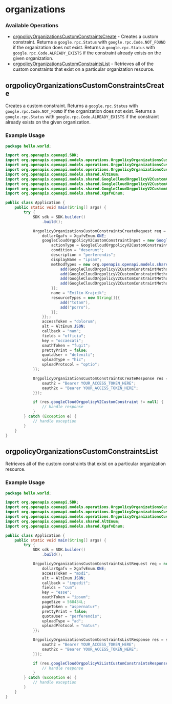 # organizations

### Available Operations

* [orgpolicyOrganizationsCustomConstraintsCreate](#orgpolicyorganizationscustomconstraintscreate) - Creates a custom constraint. Returns a `google.rpc.Status` with `google.rpc.Code.NOT_FOUND` if the organization does not exist. Returns a `google.rpc.Status` with `google.rpc.Code.ALREADY_EXISTS` if the constraint already exists on the given organization.
* [orgpolicyOrganizationsCustomConstraintsList](#orgpolicyorganizationscustomconstraintslist) - Retrieves all of the custom constraints that exist on a particular organization resource.

## orgpolicyOrganizationsCustomConstraintsCreate

Creates a custom constraint. Returns a `google.rpc.Status` with `google.rpc.Code.NOT_FOUND` if the organization does not exist. Returns a `google.rpc.Status` with `google.rpc.Code.ALREADY_EXISTS` if the constraint already exists on the given organization.

### Example Usage

```java
package hello.world;

import org.openapis.openapi.SDK;
import org.openapis.openapi.models.operations.OrgpolicyOrganizationsCustomConstraintsCreateRequest;
import org.openapis.openapi.models.operations.OrgpolicyOrganizationsCustomConstraintsCreateResponse;
import org.openapis.openapi.models.operations.OrgpolicyOrganizationsCustomConstraintsCreateSecurity;
import org.openapis.openapi.models.shared.AltEnum;
import org.openapis.openapi.models.shared.GoogleCloudOrgpolicyV2CustomConstraintActionTypeEnum;
import org.openapis.openapi.models.shared.GoogleCloudOrgpolicyV2CustomConstraintInput;
import org.openapis.openapi.models.shared.GoogleCloudOrgpolicyV2CustomConstraintMethodTypesEnum;
import org.openapis.openapi.models.shared.XgafvEnum;

public class Application {
    public static void main(String[] args) {
        try {
            SDK sdk = SDK.builder()
                .build();

            OrgpolicyOrganizationsCustomConstraintsCreateRequest req = new OrgpolicyOrganizationsCustomConstraintsCreateRequest("ab") {{
                dollarXgafv = XgafvEnum.ONE;
                googleCloudOrgpolicyV2CustomConstraintInput = new GoogleCloudOrgpolicyV2CustomConstraintInput() {{
                    actionType = GoogleCloudOrgpolicyV2CustomConstraintActionTypeEnum.ACTION_TYPE_UNSPECIFIED;
                    condition = "deserunt";
                    description = "perferendis";
                    displayName = "ipsam";
                    methodTypes = new org.openapis.openapi.models.shared.GoogleCloudOrgpolicyV2CustomConstraintMethodTypesEnum[]{{
                        add(GoogleCloudOrgpolicyV2CustomConstraintMethodTypesEnum.DELETE),
                        add(GoogleCloudOrgpolicyV2CustomConstraintMethodTypesEnum.DELETE),
                        add(GoogleCloudOrgpolicyV2CustomConstraintMethodTypesEnum.METHOD_TYPE_UNSPECIFIED),
                        add(GoogleCloudOrgpolicyV2CustomConstraintMethodTypesEnum.DELETE),
                    }};
                    name = "Emilio Krajcik";
                    resourceTypes = new String[]{{
                        add("totam"),
                        add("porro"),
                    }};
                }};;
                accessToken = "dolorum";
                alt = AltEnum.JSON;
                callback = "nam";
                fields = "officia";
                key = "occaecati";
                oauthToken = "fugit";
                prettyPrint = false;
                quotaUser = "deleniti";
                uploadType = "hic";
                uploadProtocol = "optio";
            }};            

            OrgpolicyOrganizationsCustomConstraintsCreateResponse res = sdk.organizations.orgpolicyOrganizationsCustomConstraintsCreate(req, new OrgpolicyOrganizationsCustomConstraintsCreateSecurity("totam", "beatae") {{
                oauth2 = "Bearer YOUR_ACCESS_TOKEN_HERE";
                oauth2c = "Bearer YOUR_ACCESS_TOKEN_HERE";
            }});

            if (res.googleCloudOrgpolicyV2CustomConstraint != null) {
                // handle response
            }
        } catch (Exception e) {
            // handle exception
        }
    }
}
```

## orgpolicyOrganizationsCustomConstraintsList

Retrieves all of the custom constraints that exist on a particular organization resource.

### Example Usage

```java
package hello.world;

import org.openapis.openapi.SDK;
import org.openapis.openapi.models.operations.OrgpolicyOrganizationsCustomConstraintsListRequest;
import org.openapis.openapi.models.operations.OrgpolicyOrganizationsCustomConstraintsListResponse;
import org.openapis.openapi.models.operations.OrgpolicyOrganizationsCustomConstraintsListSecurity;
import org.openapis.openapi.models.shared.AltEnum;
import org.openapis.openapi.models.shared.XgafvEnum;

public class Application {
    public static void main(String[] args) {
        try {
            SDK sdk = SDK.builder()
                .build();

            OrgpolicyOrganizationsCustomConstraintsListRequest req = new OrgpolicyOrganizationsCustomConstraintsListRequest("commodi") {{
                dollarXgafv = XgafvEnum.ONE;
                accessToken = "modi";
                alt = AltEnum.JSON;
                callback = "impedit";
                fields = "cum";
                key = "esse";
                oauthToken = "ipsum";
                pageSize = 568434L;
                pageToken = "aspernatur";
                prettyPrint = false;
                quotaUser = "perferendis";
                uploadType = "ad";
                uploadProtocol = "natus";
            }};            

            OrgpolicyOrganizationsCustomConstraintsListResponse res = sdk.organizations.orgpolicyOrganizationsCustomConstraintsList(req, new OrgpolicyOrganizationsCustomConstraintsListSecurity("sed", "iste") {{
                oauth2 = "Bearer YOUR_ACCESS_TOKEN_HERE";
                oauth2c = "Bearer YOUR_ACCESS_TOKEN_HERE";
            }});

            if (res.googleCloudOrgpolicyV2ListCustomConstraintsResponse != null) {
                // handle response
            }
        } catch (Exception e) {
            // handle exception
        }
    }
}
```
